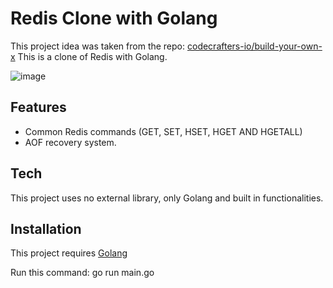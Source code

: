 # Redis Clone with Golang
    
This project idea was taken from the repo: [codecrafters-io/build-your-own-x](https://github.com/codecrafters-io/build-your-own-x)
This is a clone of Redis with Golang.

![image](https://github.com/user-attachments/assets/a6de8d10-d110-48ba-96af-3b83c953eb3a)


## Features
- Common Redis commands (GET, SET, HSET, HGET AND HGETALL)
- AOF recovery system.

## Tech

This project uses no external library, only Golang and built in functionalities.

## Installation

This project requires [Golang](https://go.dev/doc/install)

Run this command: go run main.go

